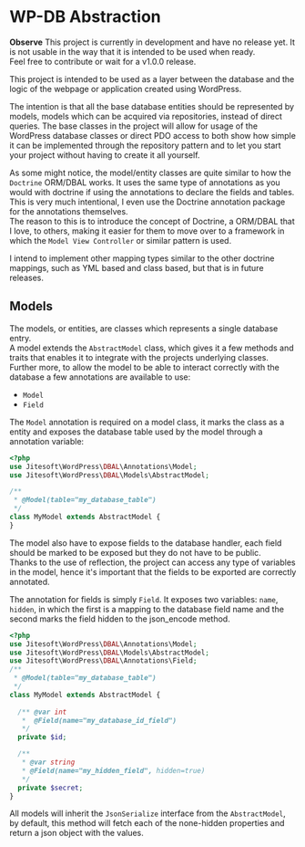 # WP-DB Abstraction

**Observe** This project is currently in development and have no release yet. It is not usable in the way that it is intended to 
be used when ready.  
Feel free to contribute or wait for a v1.0.0 release.

This project is intended to be used as a layer between the database and the logic of the webpage or application created using WordPress.  

The intention is that all the base database entities should be represented by models, models which can be acquired via repositories, instead of direct queries.
The base classes in the project will allow for usage of the WordPress database classes or direct PDO access to both show how simple it can be implemented through the repository pattern
and to let you start your project without having to create it all yourself.

As some might notice, the model/entity classes are quite similar to how the `Doctrine` ORM/DBAL works. It uses the same type of annotations
as you would with doctrine if using the annotations to declare the fields and tables.  
This is very much intentional, I even use the Doctrine annotation package for the annotations themselves.  
The reason to this is to introduce the concept of Doctrine, a ORM/DBAL that I love, to others, making it easier for them to move
over to a framework in which the `Model View Controller` or similar pattern is used.

I intend to implement other mapping types similar to the other doctrine mappings, such as YML based and class based, but that is in 
future releases.

## Models

The models, or entities, are classes which represents a single database entry.  
A model extends the `AbstractModel` class, which gives it a few methods and traits that enables it to integrate with the 
projects underlying classes.  
Further more, to allow the model to be able to interact correctly with the database a few annotations are available to use:

* `Model`
* `Field`

The `Model` annotation is required on a model class, it marks the class as a entity and exposes the database table used by the model through a annotation variable:

```php
<?php
use Jitesoft\WordPress\DBAL\Annotations\Model;
use Jitesoft\WordPress\DBAL\Models\AbstractModel;

/**
 * @Model(table="my_database_table")
 */
class MyModel extends AbstractModel {
}
```

The model also have to expose fields to the database handler, each field should be marked to be exposed but they do not have to be public.  
Thanks to the use of reflection, the project can access any type of variables in the model, hence it's important that the fields to be
exported are correctly annotated.

The annotation for fields is simply `Field`. It exposes two variables: `name`, `hidden`, in which the first is a mapping to the database field name
and the second marks the field hidden to the json_encode method.

```php
<?php
use Jitesoft\WordPress\DBAL\Annotations\Model;
use Jitesoft\WordPress\DBAL\Models\AbstractModel;
use Jitesoft\WordPress\DBAL\Annotations\Field;
/**
 * @Model(table="my_database_table")
 */
class MyModel extends AbstractModel {
  
  /** @var int
   *  @Field(name="my_database_id_field")
   */
  private $id;

  /**
   * @var string
   * @Field(name="my_hidden_field", hidden=true)
   */
  private $secret;
}
```

All models will inherit the `JsonSerialize` interface from the  `AbstractModel`, by default, this method will fetch each of the none-hidden properties and return a json object with the values.
